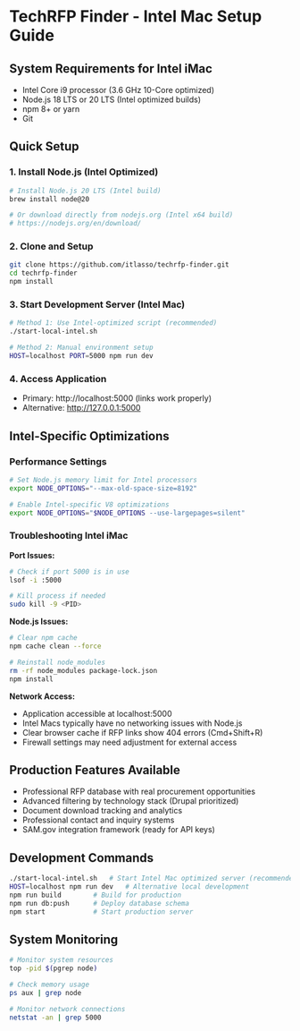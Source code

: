 # TechRFP Finder - Intel Mac Setup Guide

## System Requirements for Intel iMac
- Intel Core i9 processor (3.6 GHz 10-Core optimized)
- Node.js 18 LTS or 20 LTS (Intel optimized builds)
- npm 8+ or yarn
- Git

## Quick Setup

### 1. Install Node.js (Intel Optimized)
```bash
# Install Node.js 20 LTS (Intel build)
brew install node@20

# Or download directly from nodejs.org (Intel x64 build)
# https://nodejs.org/en/download/
```

### 2. Clone and Setup
```bash
git clone https://github.com/itlasso/techrfp-finder.git
cd techrfp-finder
npm install
```

### 3. Start Development Server (Intel Mac)
```bash
# Method 1: Use Intel-optimized script (recommended)
./start-local-intel.sh

# Method 2: Manual environment setup
HOST=localhost PORT=5000 npm run dev
```

### 4. Access Application
- Primary: http://localhost:5000 (links work properly)
- Alternative: http://127.0.0.1:5000

## Intel-Specific Optimizations

### Performance Settings
```bash
# Set Node.js memory limit for Intel processors
export NODE_OPTIONS="--max-old-space-size=8192"

# Enable Intel-specific V8 optimizations
export NODE_OPTIONS="$NODE_OPTIONS --use-largepages=silent"
```

### Troubleshooting Intel iMac

**Port Issues:**
```bash
# Check if port 5000 is in use
lsof -i :5000

# Kill process if needed
sudo kill -9 <PID>
```

**Node.js Issues:**
```bash
# Clear npm cache
npm cache clean --force

# Reinstall node_modules
rm -rf node_modules package-lock.json
npm install
```

**Network Access:**
- Application accessible at localhost:5000
- Intel Macs typically have no networking issues with Node.js
- Clear browser cache if RFP links show 404 errors (Cmd+Shift+R)
- Firewall settings may need adjustment for external access

## Production Features Available
- Professional RFP database with real procurement opportunities
- Advanced filtering by technology stack (Drupal prioritized)
- Document download tracking and analytics
- Professional contact and inquiry systems
- SAM.gov integration framework (ready for API keys)

## Development Commands
```bash
./start-local-intel.sh   # Start Intel Mac optimized server (recommended)
HOST=localhost npm run dev   # Alternative local development
npm run build        # Build for production
npm run db:push      # Deploy database schema
npm start            # Start production server
```

## System Monitoring
```bash
# Monitor system resources
top -pid $(pgrep node)

# Check memory usage
ps aux | grep node

# Monitor network connections
netstat -an | grep 5000
```